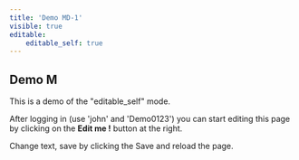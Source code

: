 ```yaml
---
title: 'Demo MD-1'
visible: true
editable:
    editable_self: true
---
```


## Demo M

This is a demo of the "editable_self" mode.

After logging in (use 'john' and 'Demo0123') you can start editing this page by clicking on the <b>Edit me !</b> button at the right.

Change text, save by clicking the Save  and reload the page.

